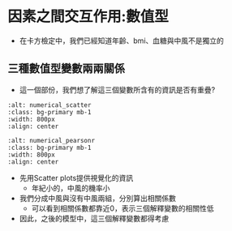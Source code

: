 因素之間交互作用:數值型
=======================
- 在卡方檢定中，我們已經知道年齡、bmi、血糖與中風不是獨立的

## 三種數值型變數兩兩關係
- 這一個部份，我們想了解這三個變數所含有的資訊是否有重疊?
```{image} ./images/numerical_scatter.png
:alt: numerical_scatter
:class: bg-primary mb-1
:width: 800px
:align: center
```

```{image} ./images/numerical_pearsonr.png
:alt: numerical_pearsonr
:class: bg-primary mb-1
:width: 800px
:align: center
```
- 先用Scatter plots提供視覺化的資訊
    - 年紀小的，中風的機率小
- 我們分成中風與沒有中風兩組，分別算出相關係數
   - 可以看到相關係數都靠近0，表示三個解釋變數的相關性低
- 因此，之後的模型中，這三個解釋變數都得考慮

